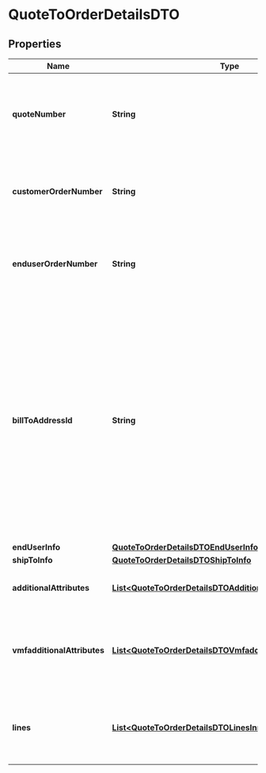

# QuoteToOrderDetailsDTO


## Properties

| Name | Type | Description | Notes |
|------------ | ------------- | ------------- | -------------|
|**quoteNumber** | **String** | A unique identifier generated by Ingram Micro&#39;s CRM specific to each quote. |  [optional] |
|**customerOrderNumber** | **String** | The reseller&#39;s order number for reference in their system. |  [optional] |
|**enduserOrderNumber** | **String** | The end customer&#39;s order number for reference in their system. |  [optional] |
|**billToAddressId** | **String** | Suffix used to identify billing address. Created during onboarding. Resellers are provided with one or more address IDs depending on how many bill to addresses they need for various flooring companies they are using for credit. |  [optional] |
|**endUserInfo** | [**QuoteToOrderDetailsDTOEndUserInfo**](QuoteToOrderDetailsDTOEndUserInfo.md) |  |  [optional] |
|**shipToInfo** | [**QuoteToOrderDetailsDTOShipToInfo**](QuoteToOrderDetailsDTOShipToInfo.md) |  |  [optional] |
|**additionalAttributes** | [**List&lt;QuoteToOrderDetailsDTOAdditionalAttributesInner&gt;**](QuoteToOrderDetailsDTOAdditionalAttributesInner.md) | Additional order create attributes. |  [optional] |
|**vmfadditionalAttributes** | [**List&lt;QuoteToOrderDetailsDTOVmfadditionalAttributesInner&gt;**](QuoteToOrderDetailsDTOVmfadditionalAttributesInner.md) | The object containing the list of fields required at a header level by the vendor. |  [optional] |
|**lines** | [**List&lt;QuoteToOrderDetailsDTOLinesInner&gt;**](QuoteToOrderDetailsDTOLinesInner.md) | The object containing the lines that require vendor mandatory fields. |  [optional] |



